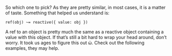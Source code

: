 So which one to pick? As they are pretty similar, in most cases, it is a matter of taste. Something that helped us understand is:
```
ref(obj) ~= reactive({ value: obj })
```

A ref to an object is pretty much the same as a reactive object containing a value with this object. If that’s still a bit hard to wrap your head around, don’t worry. It took us ages to figure this out ὠ.
Check out the following examples, they may help.

